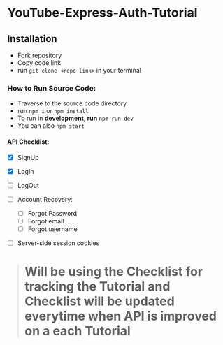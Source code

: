 # YouTube-Express-Auth-Tutorial

## Installation
- Fork repository 
- Copy code link
- run `git clone <repo link>` in your terminal

### How to Run Source Code:
- Traverse to the source code directory
- run `npm i` or `npm install`
- To run in **development, run** `npm run dev`
- You can also `npm start`



#### API Checklist: 
- [X] SignUp
- [X] LogIn
- [ ] LogOut
- [ ] Account Recovery:
    - [ ] Forgot Password
    - [ ] Forgot email
    - [ ] Forgot username
- [ ] Server-side session cookies


> # Will be using the Checklist for tracking the Tutorial and Checklist will be updated everytime when API is improved on a each Tutorial
